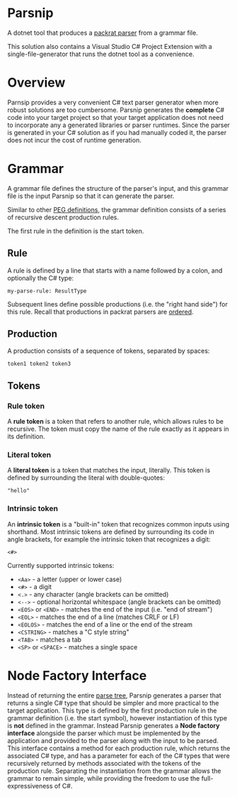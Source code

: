 # Parsnip

A dotnet tool that produces a [packrat parser](https://en.wikipedia.org/wiki/Packrat_parser) from a grammar file.

This solution also contains a Visual Studio C# Project Extension with a single-file-generator that runs the dotnet tool as a convenience.

# Overview

Parnsip provides a very convenient C# text parser generator when more robust solutions are too cumbersome. 
Parsnip generates the **complete** C# code into your target project so that your target application does not need to incorporate any a generated libraries or parser runtimes.
Since the parser is generated in your C# solution as if you had manually coded it, the parser does not incur the cost of runtime generation.

# Grammar

A grammar file defines the structure of the parser's input, and this grammar file is the input Parsnip so that it can generate the parser.

Similar to other [PEG definitions](https://en.wikipedia.org/wiki/Parsing_expression_grammar#Definition), the grammar definition consists of a series of recursive descent production rules.

The first rule in the definition is the start token.

## Rule

A rule is defined by a line that starts with a name followed by a colon, and optionally the C# type:

```
my-parse-rule: ResultType
```

Subsequent lines define possible productions (i.e. the "right hand side") for this rule. 
Recall that productions in packrat parsers are [ordered](https://en.wikipedia.org/wiki/Parsing_expression_grammar#Ambiguity_detection_and_influence_of_rule_order_on_language_that_is_matched).

## Production

A production consists of a sequence of tokens, separated by spaces:

```
token1 token2 token3
```

## Tokens

### Rule token

A **rule token** is a token that refers to another rule, which allows rules to be recursive. The token must copy the name of the rule exactly as it appears in its definition.

### Literal token

A **literal token** is a token that matches the input, literally. This token is defined by surrounding the literal with double-quotes:

```
"hello"
```

### Intrinsic token

An **intrinsic token** is a "built-in" token that recognizes common inputs using shorthand. Most intrinsic tokens are defined by surrounding its code in angle brackets, 
for example the intrinsic token that recognizes a digit:

```
<#>
```

Currently supported intrinsic tokens:
* `<Aa>` - a letter (upper or lower case)
* `<#>` - a digit
* `<.>` - any character (angle brackets can be omitted)
* `<-->` - optional horizontal whitespace (angle brackets can be omitted)
* `<EOS>` or `<END>` - matches the end of the input (i.e. "end of stream")
* `<EOL>` - matches the end of a line (matches CRLF or LF)
* `<EOLOS>` - matches the end of a line or the end of the stream
* `<CSTRING>` - matches a "C style string"
* `<TAB>` - matches a tab
* `<SP>` or `<SPACE>` - matches a single space

# Node Factory Interface

Instead of returning the entire [parse tree](https://en.wikipedia.org/wiki/Parse_tree), Parsnip generates a parser that returns a single C# type that should be simpler and more practical to the target application.
This type is defined by the first production rule in the grammar definition (i.e. the start symbol), however instantiation of this type is **not** defined in the grammar. 
Instead Parsnip generates a **Node factory interface** alongside the parser which must be implemented by the application and provided to the parser along with the input to be parsed.
This interface contains a method for each production rule, which returns the associated C# type, and has a parameter for each of the C# types that were recursively returned by methods associated with the tokens of the production rule.
Separating the instantiation from the grammar allows the grammar to remain simple, while providing the freedom to use the full-expressiveness of C#.
